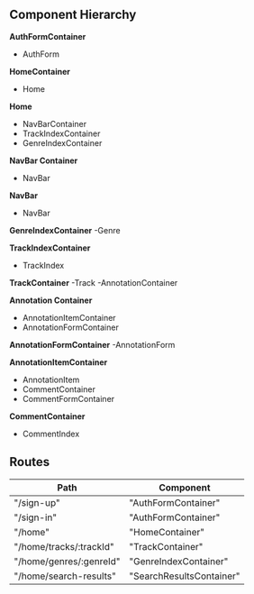 ## Component Hierarchy

**AuthFormContainer**
 - AuthForm

**HomeContainer**
 - Home

 **Home**
 - NavBarContainer
 - TrackIndexContainer
 - GenreIndexContainer

 **NavBar Container**
 - NavBar

 **NavBar**
 - NavBar

 **GenreIndexContainer**
 -Genre

 **TrackIndexContainer**
 - TrackIndex

 **TrackContainer**
 -Track
 -AnnotationContainer

 **Annotation Container**
 - AnnotationItemContainer
 - AnnotationFormContainer

 **AnnotationFormContainer**
 -AnnotationForm

 **AnnotationItemContainer**
 - AnnotationItem
 - CommentContainer
 - CommentFormContainer

 **CommentContainer**
- CommentIndex


## Routes

|Path   | Component   |
|-------|-------------|
| "/sign-up" | "AuthFormContainer" |
| "/sign-in" | "AuthFormContainer" |
| "/home" | "HomeContainer" |
| "/home/tracks/:trackId" | "TrackContainer" |
| "/home/genres/:genreId" | "GenreIndexContainer" |
| "/home/search-results" | "SearchResultsContainer"
